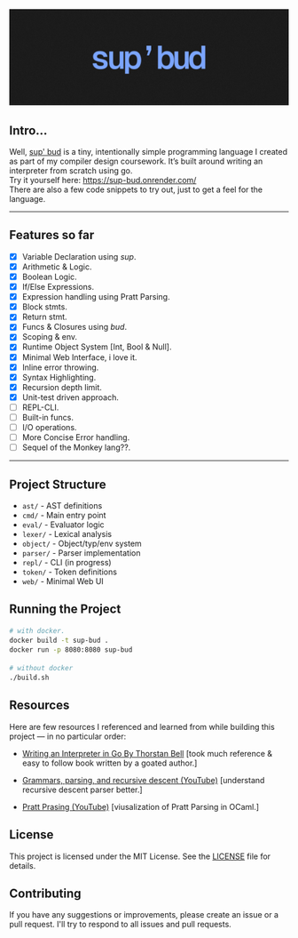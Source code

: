 <a href="https://sup-bud.onrender.com/">
  <img src="./web/assets/banner.png" alt="sup' bud" />
</a>

## Intro...
Well, [sup' bud](https://www.instagram.com/reel/Cz1jWt_uEJu/) is a tiny, intentionally simple programming language I created as part of my compiler design coursework. It’s built around writing an interpreter from scratch using go.</br>
Try it yourself here: https://sup-bud.onrender.com/ <br/>
There are also a few code snippets to try out, just to get a feel for the language.

---

## Features so far 

- [x] Variable Declaration using *sup*.
- [x] Arithmetic & Logic.
- [x] Boolean Logic.
- [x] If/Else Expressions.
- [x] Expression handling using Pratt Parsing.
- [x] Block stmts.
- [x] Return stmt.
- [x] Funcs & Closures using *bud*.
- [x] Scoping & env.
- [x] Runtime Object System [Int, Bool & Null].
- [x] Minimal Web Interface, i love it.
- [x] Inline error throwing.
- [x] Syntax Highlighting.
- [x] Recursion depth limit.
- [x] Unit-test driven approach.
- [ ] REPL-CLI.
- [ ] Built-in funcs.
- [ ] I/O operations.
- [ ] More Concise Error handling.
- [ ] Sequel of the Monkey lang??.

---

## Project Structure
- `ast/`       - AST definitions  
- `cmd/`       - Main entry point  
- `eval/`      - Evaluator logic  
- `lexer/`     - Lexical analysis  
- `object/`    - Object/typ/env system  
- `parser/`    - Parser implementation  
- `repl/`      - CLI (in progress)  
- `token/`     - Token definitions  
- `web/`       - Minimal Web UI   

## Running the Project

```bash
# with docker.
docker build -t sup-bud .
docker run -p 8080:8080 sup-bud

# without docker
./build.sh
```

## Resources 

Here are few resources I referenced and learned from while building this project — in no particular order:

- [Writing an Interpreter in Go By Thorstan Bell](https://monkeylang.org/) [took much reference & easy to follow book written by a goated author.]

- [Grammars, parsing, and recursive descent (YouTube)](https://youtu.be/ENKT0Z3gldE?si=seZc5bsaGTnevbFD/)  [understand recursive descent parser better.]

- [Pratt Prasing (YouTube)](https://youtu.be/2l1Si4gSb9A?si=oJhwBtrq08jTxpJl/)  [viusalization of Pratt Parsing in OCaml.]

## License

This project is licensed under the MIT License. See the [LICENSE](LICENSE) file for details.

## Contributing

If you have any suggestions or improvements, please create an issue or a pull request. I'll try to respond to all issues and pull requests.
